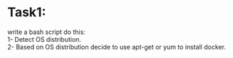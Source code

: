 # Task1:
write a bash script do this:\
    1- Detect OS distribution.\
    2- Based on OS distribution decide to use apt-get or yum to install docker.

